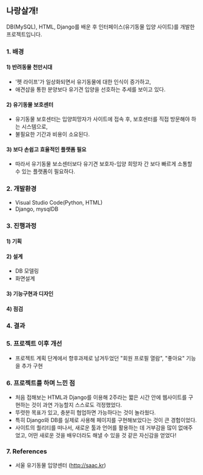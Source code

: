 ## 나랑살개!



DB(MySQL), HTML, Django를 배운 후 인터페이스(유기동물 입양 사이트)를 개발한 프로젝트입니다.



### 1. 배경

#### 1) 반려동물 천만시대

- '펫 라이프'가 일상화되면서 유기동물에 대한 인식이 증가하고,
- 애견샵을 통한 분양보다 유기견 입양을 선호하는 추세를 보이고 있다.



#### 2) 유기동물 보호센터

- 유기동물 보호센터는 입양희망자가 사이트에 접속 후, 보호센터를 직접 방문해야 하는 시스템으로,
- 불필요한 기간과 비용이 소요된다.



#### 3) 보다 손쉽고 효율적인 플랫폼 필요

- 따라서 유기동물 보소센터보다 유기견 보호자-입양 희망자 간 보다 빠르게 소통할 수 있는 플랫폼이 필요하다.





### 2. 개발환경

- Visual Studio Code(Python, HTML)
- Django, mysqlDB



### 3. 진행과정

#### 1) 기획

#### 2) 설계

- DB 모델링
- 화면설계

#### 3) 기능구현과 디자인

#### 4) 점검





### 4. 결과



### 5. 프로젝트 이후 개선

- 프로젝트 계획 단계에서 향후과제로 남겨두었던 "회원 프로필 열람", "좋아요" 기능을 추가 구현







### 6. 프로젝트를 하며 느낀 점

- 처음 접해보는 HTML과 Django를 이용해 2주라는 짧은 시간 안에 웹사이트를 구현하는 것이 과연 가능할지 스스로도 걱정했었다.
- 뚜렷한 목표가 있고, 충분히 협업하면 가능하다는 것이 놀라웠다.
- 특히 Django와 DB를 실제로 사용해 페이지를 구현해보았다는 것이 큰 경험이었다.
- 사이트의 퀄리티를 떠나서, 새로운 툴과 언어를 활용하는 데 거부감을 많이 없애주었고, 어떤 새로운 것을 배우더라도 해낼 수 있을 것 같은 자신감을 얻었다!



### 7. References

- 서울 유기동물 입양센터 (http://saac.kr)



